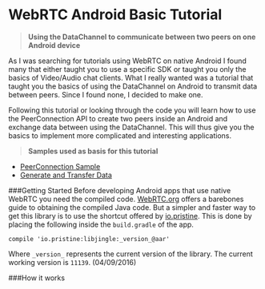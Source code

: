 # WebRTC Android Basic Tutorial
>**Using the DataChannel to communicate between two peers on one Android device**

As I was searching for tutorials using WebRTC on native Android I found many that either taught you to use a specific SDK or taught 
you only the basics of Video/Audio chat clients. What I really wanted was a tutorial that taught you the basics of using the DataChannel
on Android to transmit data between peers. Since I found none, I decided to make one.

Following this tutorial or looking through the code you will learn how to use the PeerConnection API to create two peers inside an Android
and exchange data between using the DataChannel. This will thus give you the basics to implement more complicated and interesting applications.

>**Samples used as basis for this tutorial**

- [PeerConnection Sample](https://webrtc.github.io/samples/src/content/peerconnection/pc1/)
- [Generate and Transfer Data](http://webrtc.github.io/samples/src/content/datachannel/datatransfer/)

###Getting Started
Before developing Android apps that use native WebRTC you need the compiled code. [WebRTC.org](https://webrtc.org/native-code/android/) offers
a barebones guide to obtaining the compiled Java code. But a simpler and faster way to get this library is to use the shortcut offered by [io.pristine](http://mvnrepository.com/artifact/io.pristine/libjingle).
This is done by placing the following inside the `build.gradle` of the app.
```
compile 'io.pristine:libjingle:_version_@aar'
```
Where `_version_` represents the current version of the library. The current working version is `11139`. (04/09/2016)
  
###How it works


